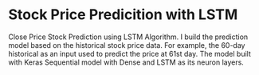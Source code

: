 # Stock Price Predicition with LSTM

Close Price Stock Prediction using LSTM Algorithm. I build the prediction model based on the historical stock price data. For example, the 60-day historical as an input used to predict the price at 61st day. The model built with Keras Sequential model with Dense and LSTM as its neuron layers.
